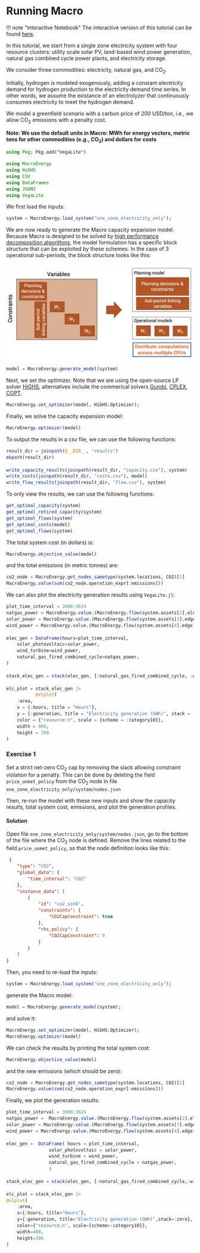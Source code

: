 
# Running Macro

!!! note "Interactive Notebook"
    The interactive version of this tutorial can be found [here](https://github.com/macroenergy/Macro/tree/main/tutorials/tutorial_2_running_macro.ipynb).

In this tutorial, we start from a single zone electricity system with four resource clusters: utility scale solar PV, land-based wind power generation, natural gas combined cycle power plants, and electricity storage. 

We consider three commodities: electricity, natural gas, and $\text{CO}_2$. 

Initially, hydrogen is modeled exogenously, adding a constant electricity demand for hydrogen production to the electricity demand time series. In other words, we assume the existance of an electrolyzer that continuously consumes electricity to meet the hydrogen demand.

We model a greenfield scenario with a carbon price of 200 USD/ton, i.e., we allow $\text{CO}_2$ emissions with a penalty cost.

**Note: We use the default units in Macro: MWh for energy vectors, metric tons for other commodities (e.g., $\text{CO}_2$) and dollars for costs**

```julia
using Pkg; Pkg.add("VegaLite")
```

```julia
using MacroEnergy
using HiGHS
using CSV
using DataFrames
using JSON3
using VegaLite
```

We first load the inputs:

```julia
system = MacroEnergy.load_system("one_zone_electricity_only");
```

We are now ready to generate the Macro capacity expansion model. Because Macro is designed to be solved by [high performance decomposition algorithms](https://arxiv.org/abs/2403.02559), the model formulation has a specific block structure that can be exploited by these schemes. In the case of 3 operational sub-periods, the block structure looks like this:

![model_structure](../images/model_structure.png)

```julia
model = MacroEnergy.generate_model(system)
```

Next, we set the optimizer. Note that we are using the open-source LP solver [HiGHS](https://highs.dev/), alternatives include the commerical solvers [Gurobi](https://www.gurobi.com/), [CPLEX](https://www.ibm.com/products/ilog-cplex-optimization-studio), [COPT](https://www.copt.de/).

```julia
MacroEnergy.set_optimizer(model, HiGHS.Optimizer);
```

Finally, we solve the capacity expansion model:

```julia
MacroEnergy.optimize!(model)
```

To output the results in a csv file, we can use the following functions:

```julia
result_dir = joinpath(@__DIR__, "results")
mkpath(result_dir)

write_capacity_results(joinpath(result_dir, "capacity.csv"), system)
write_costs(joinpath(result_dir, "costs.csv"), model)
write_flow_results(joinpath(result_dir, "flow.csv"), system)
```

To only view the results, we can use the following functions:

```julia
get_optimal_capacity(system)
get_optimal_retired_capacity(system)
get_optimal_flows(system)
get_optimal_costs(model)
get_optimal_flows(system)
```

The total system cost (in dollars) is:

```julia
MacroEnergy.objective_value(model)
```

and the total emissions (in metric tonnes) are:

```julia
co2_node = MacroEnergy.get_nodes_sametype(system.locations, CO2)[1]
MacroEnergy.value(sum(co2_node.operation_expr[:emissions]))
```

We can also plot the electricity generation results using `VegaLite.jl`:

```julia
plot_time_interval = 3600:3624
natgas_power = MacroEnergy.value.(MacroEnergy.flow(system.assets[2].elec_edge)).data[plot_time_interval] / 1e3;
solar_power = MacroEnergy.value.(MacroEnergy.flow(system.assets[3].edge)).data[plot_time_interval] / 1e3;
wind_power = MacroEnergy.value.(MacroEnergy.flow(system.assets[4].edge)).data[plot_time_interval] / 1e3;

elec_gen = DataFrame(hours=plot_time_interval,
    solar_photovoltaic=solar_power,
    wind_turbine=wind_power,
    natural_gas_fired_combined_cycle=natgas_power,
)

stack_elec_gen = stack(elec_gen, [:natural_gas_fired_combined_cycle, :wind_turbine, :solar_photovoltaic], variable_name=:resource, value_name=:generation);

elc_plot = stack_elec_gen |>
           @vlplot(
    :area,
    x = {:hours, title = "Hours"},
    y = {:generation, title = "Electricity generation (GWh)", stack = :zero},
    color = {"resource:n", scale = {scheme = :category10}},
    width = 400,
    height = 300
)
```

### Exercise 1
Set a strict net-zero $\text{CO}_2$ cap by removing the slack allowing constraint violation for a penalty. This can be done by deleting the field `price_unmet_policy` from the $\text{CO}_2$ node in file `one_zone_electricity_only/system/nodes.json`

Then, re-run the model with these new inputs and show the capacity results, total system cost, emissions, and plot the generation profiles.

#### Solution

Open file `one_zone_electricity_only/system/nodes.json`, go to the bottom of the file where the $\text{CO}_2$ node is defined. Remove the lines related to the field `price_unmet_policy`, so that the node definition looks like this:

```json
 {
    "type": "CO2",
    "global_data": {
        "time_interval": "CO2"
    },
    "instance_data": [
        {
            "id": "co2_sink",
            "constraints": {
                "CO2CapConstraint": true
            },
            "rhs_policy": {
                "CO2CapConstraint": 0
            }   
        }
    ]
}
```
Then, you need to re-load the inputs:
```julia
system = MacroEnergy.load_system("one_zone_electricity_only");
```
generate the Macro model:
```julia
model = MacroEnergy.generate_model(system);
```
and solve it:
```julia
MacroEnergy.set_optimizer(model, HiGHS.Optimizer);
MacroEnergy.optimize!(model)
```
We can check the results by printing the total system cost:
```julia
MacroEnergy.objective_value(model)
```
and the new emissions (which should be zero):
```julia
co2_node = MacroEnergy.get_nodes_sametype(system.locations, CO2)[1]
MacroEnergy.value(sum(co2_node.operation_expr[:emissions]))
```
Finally, we plot the generation results:
```julia
plot_time_interval = 3600:3624
natgas_power =  MacroEnergy.value.(MacroEnergy.flow(system.assets[2].elec_edge)).data[plot_time_interval]/1e3;
solar_power = MacroEnergy.value.(MacroEnergy.flow(system.assets[3].edge)).data[plot_time_interval]/1e3;
wind_power = MacroEnergy.value.(MacroEnergy.flow(system.assets[4].edge)).data[plot_time_interval]/1e3;

elec_gen =  DataFrame( hours = plot_time_interval, 
                solar_photovoltaic = solar_power,
                wind_turbine = wind_power,
                natural_gas_fired_combined_cycle = natgas_power,
                )

stack_elec_gen = stack(elec_gen, [:natural_gas_fired_combined_cycle,:wind_turbine,:solar_photovoltaic], variable_name=:resource, value_name=:generation);

elc_plot = stack_elec_gen |> 
@vlplot(
    :area,
    x={:hours, title="Hours"},
    y={:generation, title="Electricity generation (GWh)",stack=:zero},
    color={"resource:n", scale={scheme=:category10}},
    width=400,
    height=300
)
```


